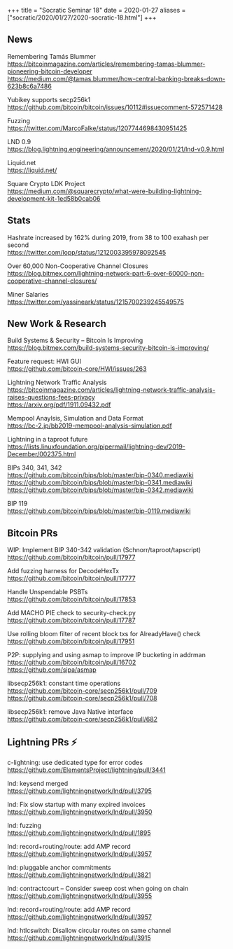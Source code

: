 +++
title = "Socratic Seminar 18"
date = 2020-01-27
aliases = ["socratic/2020/01/27/2020-socratic-18.html"]
+++

## News

Remembering Tamás Blummer  
<https://bitcoinmagazine.com/articles/remembering-tamas-blummer-pioneering-bitcoin-developer>  
<https://medium.com/@tamas.blummer/how-central-banking-breaks-down-623b8c6a7486>

Yubikey supports secp256k1  
<https://github.com/bitcoin/bitcoin/issues/10112#issuecomment-572571428>

Fuzzing  
<https://twitter.com/MarcoFalke/status/1207744698430951425>

LND 0.9  
<https://blog.lightning.engineering/announcement/2020/01/21/lnd-v0.9.html>

Liquid.net  
<https://liquid.net/>

Square Crypto LDK Project  
<https://medium.com/@squarecrypto/what-were-building-lightning-development-kit-1ed58b0cab06>



## Stats

Hashrate increased by 162% during 2019, from 38 to 100 exahash per second  
<https://twitter.com/lopp/status/1212003395978092545>

Over 60,000 Non-Cooperative Channel Closures  
<https://blog.bitmex.com/lightning-network-part-6-over-60000-non-cooperative-channel-closures/>

Miner Salaries  
<https://twitter.com/yassineark/status/1215700239245549575>




## New Work & Research

Build Systems & Security – Bitcoin Is Improving
<https://blog.bitmex.com/build-systems-security-bitcoin-is-improving/>

Feature request: HWI GUI  
<https://github.com/bitcoin-core/HWI/issues/263>

Lightning Network Traffic Analysis  
<https://bitcoinmagazine.com/articles/lightning-network-traffic-analysis-raises-questions-fees-privacy>  
<https://arxiv.org/pdf/1911.09432.pdf>

Mempool Anaylsis, Simulation and Data Format  
<https://bc-2.jp/bb2019-mempool-analysis-simulation.pdf>

Lightning in a taproot future  
<https://lists.linuxfoundation.org/pipermail/lightning-dev/2019-December/002375.html>

BIPs 340, 341, 342  
<https://github.com/bitcoin/bips/blob/master/bip-0340.mediawiki>  
<https://github.com/bitcoin/bips/blob/master/bip-0341.mediawiki>  
<https://github.com/bitcoin/bips/blob/master/bip-0342.mediawiki>  

BIP 119  
<https://github.com/bitcoin/bips/blob/master/bip-0119.mediawiki>



## Bitcoin PRs

WIP: Implement BIP 340-342 validation (Schnorr/taproot/tapscript)
<https://github.com/bitcoin/bitcoin/pull/17977>

Add fuzzing harness for DecodeHexTx  
<https://github.com/bitcoin/bitcoin/pull/17777>

Handle Unspendable PSBTs  
<https://github.com/bitcoin/bitcoin/pull/17853>

Add MACHO PIE check to security-check.py  
<https://github.com/bitcoin/bitcoin/pull/17787>

Use rolling bloom filter of recent block txs for AlreadyHave() check  
<https://github.com/bitcoin/bitcoin/pull/17951>

P2P: supplying and using asmap to improve IP bucketing in addrman  
<https://github.com/bitcoin/bitcoin/pull/16702>  
<https://github.com/sipa/asmap>

libsecp256k1: constant time operations  
<https://github.com/bitcoin-core/secp256k1/pull/709>  
<https://github.com/bitcoin-core/secp256k1/pull/708>

libsecp256k1: remove Java Native interface  
<https://github.com/bitcoin-core/secp256k1/pull/682>



## Lightning PRs ⚡

c-lightning: use dedicated type for error codes  
<https://github.com/ElementsProject/lightning/pull/3441>

lnd: keysend merged  
<https://github.com/lightningnetwork/lnd/pull/3795>

lnd: Fix slow startup with many expired invoices  
<https://github.com/lightningnetwork/lnd/pull/3950>

lnd: fuzzing  
<https://github.com/lightningnetwork/lnd/pull/1895>

lnd: record+routing/route: add AMP record  
<https://github.com/lightningnetwork/lnd/pull/3957>

lnd: pluggable anchor commitments  
<https://github.com/lightningnetwork/lnd/pull/3821>

lnd: contractcourt – Consider sweep cost when going on chain
<https://github.com/lightningnetwork/lnd/pull/3955>

lnd: record+routing/route: add AMP record  
<https://github.com/lightningnetwork/lnd/pull/3957>

lnd: htlcswitch: Disallow circular routes on same channel  
<https://github.com/lightningnetwork/lnd/pull/3915>
